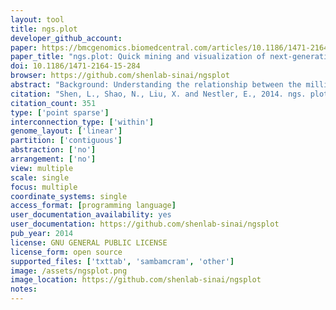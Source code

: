 ```yaml
---
layout: tool 
title: ngs.plot
developer_github_account: 
paper: https://bmcgenomics.biomedcentral.com/articles/10.1186/1471-2164-15-284
paper_title: "ngs.plot: Quick mining and visualization of next-generation sequencing data by integrating genomic databases"
doi: 10.1186/1471-2164-15-284
browser: https://github.com/shenlab-sinai/ngsplot
abstract: "Background: Understanding the relationship between the millions of functional DNA elements and their protein regulators, and how they work in conjunction to manifest diverse phenotypes, is key to advancing our understanding of the mammalian genome. Next-generation sequencing technology is now used widely to probe these protein-DNA interactions and to profile gene expression at a genome-wide scale. As the cost of DNA sequencing continues to fall, the interpretation of the ever increasing amount of data generated represents a considerable challenge. Results: We have developed ngs.plot – a standalone program to visualize enrichment patterns of DNA-interacting proteins at functionally important regions based on next-generation sequencing data. We demonstrate that ngs.plot is not only efficient but also scalable. We use a few examples to demonstrate that ngs.plot is easy to use and yet very powerful to generate figures that are publication ready. Conclusions: We conclude that ngs.plot is a useful tool to help fill the gap between massive datasets and genomic information in this era of big sequencing data."
citation: "Shen, L., Shao, N., Liu, X. and Nestler, E., 2014. ngs. plot: Quick mining and visualization of next-generation sequencing data by integrating genomic databases. BMC genomics, 15(1), p.284."
citation_count: 351
type: ['point sparse']
interconnection_type: ['within']
genome_layout: ['linear']
partition: ['contiguous']
abstraction: ['no']
arrangement: ['no']
view: multiple
scale: single
focus: multiple
coordinate_systems: single
access_format: [programming language]
user_documentation_availability: yes
user_documentation: https://github.com/shenlab-sinai/ngsplot
pub_year: 2014
license: GNU GENERAL PUBLIC LICENSE
license_form: open source
supported_files: ['txttab', 'sambamcram', 'other']
image: /assets/ngsplot.png
image_location: https://github.com/shenlab-sinai/ngsplot
notes: 
---
```

